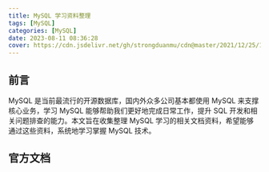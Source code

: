 ```yaml
---
title: MySQL 学习资料整理
tags: [MySQL]
categories: [MySQL]
date: 2023-08-11 08:36:28
cover: https://cdn.jsdelivr.net/gh/strongduanmu/cdn@master/2021/12/25/1640431841.jpg
---
```


## 前言

MySQL 是当前最流行的开源数据库，国内外众多公司基本都使用 MySQL 来支撑核心业务，学习 MySQL 能够帮助我们更好地完成日常工作，提升 SQL 开发和相关问题排查的能力。本文旨在收集整理 MySQL 学习的相关文档资料，希望能够通过这些资料，系统地学习掌握 MySQL 技术。

## 官方文档


